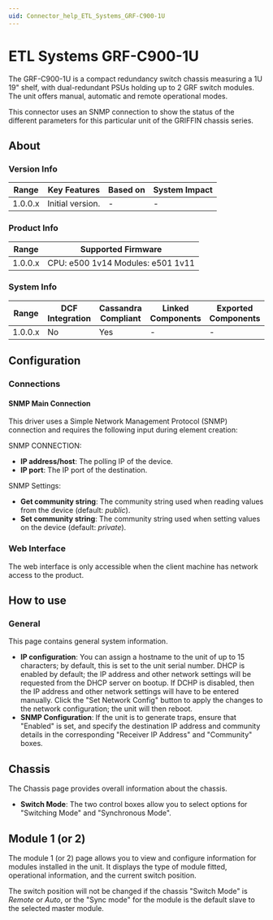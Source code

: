 ```yaml
---
uid: Connector_help_ETL_Systems_GRF-C900-1U
---
```


# ETL Systems GRF-C900-1U

The GRF-C900-1U is a compact redundancy switch chassis measuring a 1U 19" shelf, with dual-redundant PSUs holding up to 2 GRF switch modules. The unit offers manual, automatic and remote operational modes.

This connector uses an SNMP connection to show the status of the different parameters for this particular unit of the GRIFFIN chassis series.

## About

### Version Info

| **Range** | **Key Features** | **Based on** | **System Impact** |
|-----------|------------------|--------------|-------------------|
| 1.0.0.x   | Initial version. | \-           | \-                |

### Product Info

| **Range** | **Supported Firmware**            |
|-----------|-----------------------------------|
| 1.0.0.x   | CPU: e500 1v14 Modules: e501 1v11 |

### System Info

| **Range** | **DCF Integration** | **Cassandra Compliant** | **Linked Components** | **Exported Components** |
|-----------|---------------------|-------------------------|-----------------------|-------------------------|
| 1.0.0.x   | No                  | Yes                     | \-                    | \-                      |

## Configuration

### Connections

#### SNMP Main Connection

This driver uses a Simple Network Management Protocol (SNMP) connection and requires the following input during element creation:

SNMP CONNECTION:

- **IP address/host**: The polling IP of the device.
- **IP port**: The IP port of the destination.

SNMP Settings:

- **Get community string**: The community string used when reading values from the device (default: *public*).
- **Set community string**: The community string used when setting values on the device (default: *private*).

### Web Interface

The web interface is only accessible when the client machine has network access to the product.

## How to use

### General

This page contains general system information.

- **IP configuration**: You can assign a hostname to the unit of up to 15 characters; by default, this is set to the unit serial number. DHCP is enabled by default; the IP address and other network settings will be requested from the DHCP server on bootup. If DCHP is disabled, then the IP address and other network settings will have to be entered manually. Click the "Set Network Config" button to apply the changes to the network configuration; the unit will then reboot.
- **SNMP Configuration**: If the unit is to generate traps, ensure that "Enabled" is set, and specify the destination IP address and community details in the corresponding "Receiver IP Address" and "Community" boxes.

## Chassis

The Chassis page provides overall information about the chassis.

- **Switch Mode**: The two control boxes allow you to select options for "Switching Mode" and "Synchronous Mode".

## Module 1 (or 2)

The module 1 (or 2) page allows you to view and configure information for modules installed in the unit. It displays the type of module fitted, operational information, and the current switch position.

The switch position will not be changed if the chassis "Switch Mode" is *Remote* or *Auto*, or the "Sync mode" for the module is the default slave to the selected master module.
